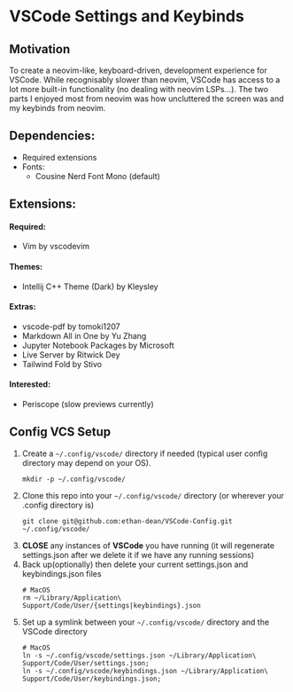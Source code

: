 # VSCode Settings and Keybinds
## Motivation
To create a neovim-like, keyboard-driven, development experience for VSCode. While recognisably slower than neovim, VSCode has access to a lot more built-in functionality (no dealing with neovim LSPs...). The two parts I enjoyed most from neovim was how uncluttered the screen was and my keybinds from neovim.

## Dependencies: 
- Required extensions
- Fonts:
  - Cousine Nerd Font Mono (default)

## Extensions:
#### Required:
- Vim by vscodevim
#### Themes:
- Intellij C++ Theme (Dark) by Kleysley
#### Extras:
- vscode-pdf by tomoki1207
- Markdown All in One by Yu Zhang
- Jupyter Notebook Packages by Microsoft
- Live Server by Ritwick Dey
- Tailwind Fold by Stivo
#### Interested:
- Periscope (slow previews currently)

## Config VCS Setup
1. Create a `~/.config/vscode/` directory if needed (typical user config directory may depend on your OS).
    ```
    mkdir -p ~/.config/vscode/
    ```
2. Clone this repo into your `~/.config/vscode/` directory (or wherever your .config directory is)
    ```
    git clone git@github.com:ethan-dean/VSCode-Config.git ~/.config/vscode/
    ```
3. **CLOSE** any instances of **VSCode** you have running (it will regenerate settings.json after we delete it if we have any running sessions)
4. Back up(optionally) then delete your current settings.json and keybindings.json files
    ```
    # MacOS
    rm ~/Library/Application\ Support/Code/User/{settings|keybindings}.json
    ``` 
5. Set up a symlink between your `~/.config/vscode/` directory and the VSCode directory
    ```
    # MacOS
    ln -s ~/.config/vscode/settings.json ~/Library/Application\ Support/Code/User/settings.json;
    ln -s ~/.config/vscode/keybindings.json ~/Library/Application\ Support/Code/User/keybindings.json;
    ```
